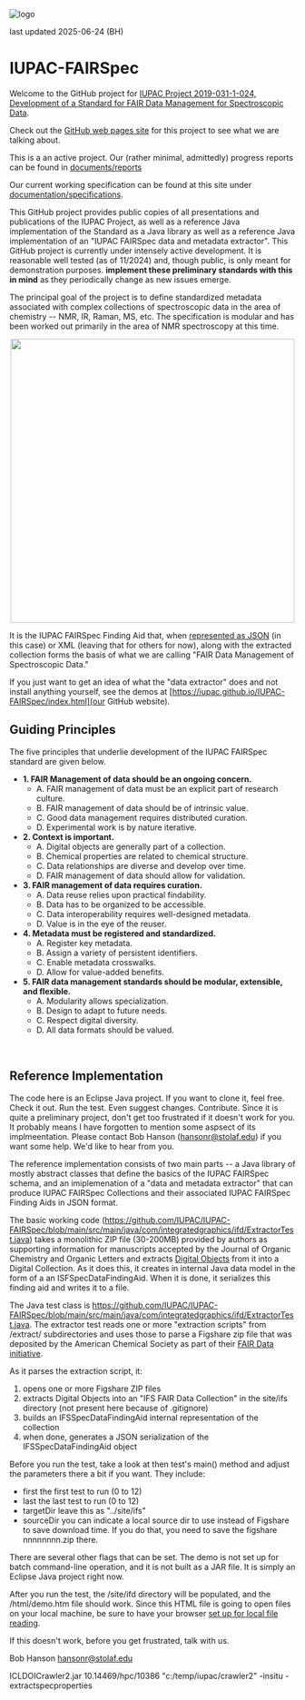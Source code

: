 ![logo](https://iupac.org/wp-content/themes/iupac/dist/images/logo.png)

last updated 2025-06-24 (BH)

# IUPAC-FAIRSpec

Welcome to the GitHub project for 
[IUPAC Project 2019-031-1-024, Development of a Standard for FAIR Data Management for Spectroscopic Data](https://iupac.org/projects/project-details/?project_nr=2019-031-1-024). 

Check out the [GitHub web pages site](https://iupac.github.io/IUPAC-FAIRSpec/index.html) for this project to see what we are talking about.

This is a an active project. Our (rather minimal, admittedly) progress reports can be found in [documents/reports](https://github.com/IUPAC/IUPAC-FAIRSpec/tree/main/documents/reports)

Our current working specification can be found at this site under [documentation/specifications](documents/specifications). 

This GitHub project provides public copies of all presentations and publications of the IUPAC Project, as well as a reference Java implementation of the Standard as a Java library as well as a reference Java implementation of an "IUPAC FAIRSpec data and metadata extractor". This GitHub project is currently under intensely active development. It is reasonable well tested (as of 11/2024) and, though public, is only meant for demonstration purposes. **implement these preliminary standards with this in mind** as they periodically change as new issues emerge. 

The principal goal of the project is to define standardized metadata associated with complex collections of spectroscopic data in the area of chemistry -- NMR, IR, Raman, MS, etc. The specification is modular and has been worked out primarily in the area of NMR spectroscopy at this time. 

<p align="center">
<img src="documents/images/one-to-many.png" width="500"/>
</p>

It is the IUPAC FAIRSpec Finding Aid that, when [represented as JSON](https://chemapps.stolaf.edu/iupac/site/ifd4/acs.joc.0c00770/IFD.findingaid.json) (in this case) or XML (leaving that for others for now), along with the extracted collection forms the basis of what we are calling "FAIR Data Management of Spectroscopic Data." 
 
If you just want to get an idea of what the "data extractor" does and not install anything yourself, see the demos at [https://iupac.github.io/IUPAC-FAIRSpec/index.html](our GitHub website). 

## Guiding Principles

The five principles that underlie development of the IUPAC FAIRSpec standard are given below.
<ul><li><b>1. FAIR Management of data should be an ongoing concern.</b>
<ul><li>A.	FAIR management of data must be an explicit part of research culture.
</li><li>B.	FAIR management of data should be of intrinsic value.
</li><li>C.	Good data management requires distributed curation.
</li><li>D.	Experimental work is by nature iterative.
</li></ul></li><li><b>2. Context is important.</b>
<ul><li>A.	Digital objects are generally part of a collection.
</li><li>B.	Chemical properties are related to chemical structure.
</li><li>C.	Data relationships are diverse and develop over time.
</li><li>D.	FAIR management of data should allow for validation.
</li></ul></li><li><b>3. FAIR management of data requires curation.</b>
<ul><li>A.	Data reuse relies upon practical findability.
</li><li>B.	Data has to be organized to be accessible.
</li><li>C.	Data interoperability requires well-designed metadata.
</li><li>D.	Value is in the eye of the reuser.
</li></ul></li><li><b>4. Metadata must be registered and standardized.</b>
<ul><li>A.	Register key metadata.
</li><li>B.	Assign a variety of persistent identifiers.
</li><li>C.	Enable metadata crosswalks.
</li><li>D.	Allow for value-added benefits.
</li></ul></li><li><b>5. FAIR data management standards should be modular, extensible, and flexible.</b>
<ul><li>A.	Modularity allows specialization.
</li><li>B.	Design to adapt to future needs.
</li><li>C.	Respect digital diversity.
</li><li>D.	All data formats should be valued.
</li></ul></li></ul> 


## Reference Implementation

The code here is an Eclipse Java project. If you want to clone it, feel free. Check it out. Run the test. Even suggest changes. Contribute. Since it is quite a preliminary project, don't get too frustrated if it doesn't work for you. It probably means I have forgotten to mention some aspsect of its implmeentation. Please contact Bob Hanson (hansonr@stolaf.edu) if you want some help. We'd like to hear from you.

The reference implementation consists of two main parts -- a Java library of mostly abstract classes that define the basics of the IUPAC FAIRSpec schema, and an imiplemenation of a "data and metadata extractor" that can produce IUPAC FAIRSpec Collections and their associated IUPAC FAIRSpec Finding Aids in JSON format.

The basic working code (https://github.com/IUPAC/IUPAC-FAIRSpec/blob/main/src/main/java/com/integratedgraphics/ifd/ExtractorTest.java) takes a monolithic ZIP file (30-200MB) provided by authors as supporting information for manuscripts accepted by the Journal of Organic Chemistry and Organic Letters and extracts [Digital Objects](https://www.rd-alliance.org/system/files/DFT%20Core%20Terms-and%20model-v1-6.pdf) from it into a Digital Collection. As it does this, it creates in internal Java data model in the form of a an ISFSpecDataFindingAid. When it is done, it serializes this finding aid and writes it to a file. 

The Java test class is https://github.com/IUPAC/IUPAC-FAIRSpec/blob/main/src/main/java/com/integratedgraphics/ifd/ExtractorTest.java. The extractor test reads one or more "extraction scripts" from /extract/ subdirectories and uses those to parse a Figshare zip file that was deposited by the American Chemical Society as part of their [FAIR Data initiative](https://pubs.acs.org/doi/10.1021/acs.orglett.0c00383). 

As it parses the extraction script, it:

<ol>
    <li>opens one or more Figshare ZIP files</li>
    <li>extracts Digital Objects into an "IFS FAIR Data Collection" in the site/ifs directory (not present here because of .gitignore)</li>
    <li>builds an IFSSpecDataFindingAid internal representation of the collection</li>
    <li>when done, generates a JSON serialization of the IFSSpecDataFindingAid object</li>
</ol>
    
Before you run the test, take a look at then test's main() method and adjust the parameters there a bit if you want. They include:

<ul>
    <li>first   the first test to run (0 to 12)</li>
    <li>last    the last test to run (0 to 12)</li>
    <li>targetDir  leave this as "../site/ifs"</li>
    <li>sourceDir  you can indicate a local source dir to use instead of Figshare to save download time. If you do that, you need to save the figshare nnnnnnnn.zip there.</li>
</ul>    
        
There are several other flags that can be set. The demo is not set up for batch command-line operation, and it is not built as a JAR file. It is simply an Eclipse Java project right now.

After you run the test, the /site/ifd directory will be populated, and the /html/demo.htm file should work. Since this HTML file is going to open files on your local machine, be sure to have your browser [set up for local file reading](http://wiki.jmol.org/index.php/Troubleshooting/Local_Files).
    
If this doesn't work, before you get frustrated, talk with us. 

Bob Hanson 
hansonr@stolaf.edu


ICLDOICrawler2.jar 10.14469/hpc/10386 "c:/temp/iupac/crawler2" -insitu -extractspecproperties